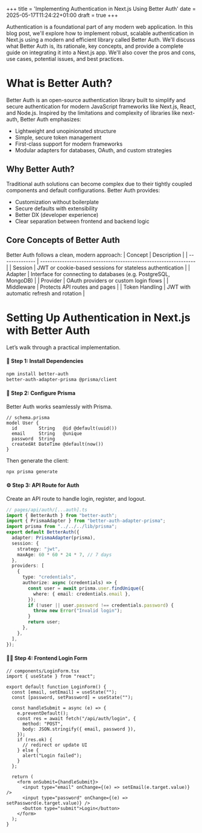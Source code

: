 +++
title = 'Implementing Authentication in Next.js Using Better Auth'
date = 2025-05-17T11:24:22+01:00
draft = true
+++

Authentication is a foundational part of any modern web application. In this blog post, we'll explore how to implement robust, scalable authentication in Next.js using a modern and efficient library called Better Auth. We'll discuss what Better Auth is, its rationale, key concepts, and provide a complete guide on integrating it into a Next.js app. We'll also cover the pros and cons, use cases, potential issues, and best practices.

# What is Better Auth?

Better Auth is an open-source authentication library built to simplify and secure authentication for modern JavaScript frameworks like Next.js, React, and Node.js. Inspired by the limitations and complexity of libraries like next-auth, Better Auth emphasizes:

- Lightweight and unopinionated structure
- Simple, secure token management
- First-class support for modern frameworks
- Modular adapters for databases, OAuth, and custom strategies

## Why Better Auth?

Traditional auth solutions can become complex due to their tightly coupled components and default configurations. Better Auth provides:

- Customization without boilerplate
- Secure defaults with extensibility
- Better DX (developer experience)
- Clear separation between frontend and backend logic

## Core Concepts of Better Auth

Better Auth follows a clean, modern approach:
| Concept | Description |
| -------------- | ---------------------------------------------------------------- |
| Session | JWT or cookie-based sessions for stateless authentication |
| Adapter | Interface for connecting to databases (e.g. PostgreSQL, MongoDB) |
| Provider | OAuth providers or custom login flows |
| Middleware | Protects API routes and pages |
| Token Handling | JWT with automatic refresh and rotation |

# Setting Up Authentication in Next.js with Better Auth

Let’s walk through a practical implementation.

#### 🧱 Step 1: Install Dependencies

```bash
npm install better-auth
better-auth-adapter-prisma @prisma/client
```

#### 🧰 Step 2: Configure Prisma

Better Auth works seamlessly with Prisma.

```prisma
// schema.prisma
model User {
  id        String   @id @default(uuid())
  email     String   @unique
  password  String
  createdAt DateTime @default(now())
}
```

Then generate the client:

```bash
npx prisma generate
```

#### ⚙️ Step 3: API Route for Auth

Create an API route to handle login, register, and logout.

```ts
// pages/api/auth/[...auth].ts
import { BetterAuth } from "better-auth";
import { PrismaAdapter } from "better-auth-adapter-prisma";
import prisma from "../../../lib/prisma";
export default BetterAuth({
  adapter: PrismaAdapter(prisma),
  session: {
    strategy: "jwt",
    maxAge: 60 * 60 * 24 * 7, // 7 days
  },
  providers: [
    {
      type: "credentials",
      authorize: async (credentials) => {
        const user = await prisma.user.findUnique({
          where: { email: credentials.email },
        });
        if (!user || user.password !== credentials.password) {
          throw new Error("Invalid login");
        }
        return user;
      },
    },
  ],
});
```

#### 🧑‍💻 Step 4: Frontend Login Form

```tsx
// components/LoginForm.tsx
import { useState } from "react";

export default function LoginForm() {
  const [email, setEmail] = useState("");
  const [password, setPassword] = useState("");

  const handleSubmit = async (e) => {
    e.preventDefault();
    const res = await fetch("/api/auth/login", {
      method: "POST",
      body: JSON.stringify({ email, password }),
    });
    if (res.ok) {
      // redirect or update UI
    } else {
      alert("Login failed");
    }
  };

  return (
    <form onSubmit={handleSubmit}>
      <input type="email" onChange={(e) => setEmail(e.target.value)} />
      <input type="password" onChange={(e) => setPassword(e.target.value)} />
      <button type="submit">Login</button>
    </form>
  );
}
```
